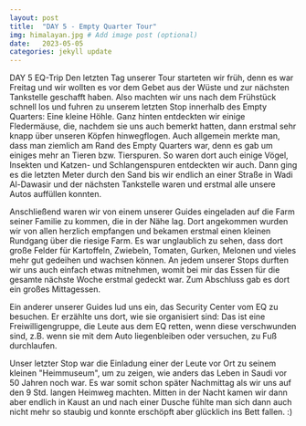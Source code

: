 ```yaml
---
layout: post
title:  "DAY 5 - Empty Quarter Tour"
img: himalayan.jpg # Add image post (optional)
date:   2023-05-05
categories: jekyll update
---
```


DAY 5 EQ-Trip
Den letzten Tag unserer Tour starteten wir früh, denn es war Freitag und wir wollten es vor dem Gebet aus der Wüste und zur nächsten Tankstelle geschafft haben. Also machten wir uns nach dem Frühstück schnell los und fuhren zu unserem letzten Stop innerhalb des Empty Quarters: Eine kleine Höhle. Ganz hinten entdeckten wir einige Fledermäuse, die, nachdem sie uns auch bemerkt hatten, dann erstmal sehr knapp über unseren Köpfen hinwegflogen.
Auch allgemein merkte man, dass man ziemlich am Rand des Empty Quarters war, denn es gab um einiges mehr an Tieren bzw. Tierspuren. So waren dort auch einige Vögel, Insekten und Katzen- und Schlangenspuren entdeckten wir auch.
Dann ging es die letzten Meter durch den Sand bis wir endlich an einer Straße in Wadi Al-Dawasir und der nächsten Tankstelle waren und erstmal alle unsere Autos auffüllen konnten.

Anschließend waren wir von einem unserer Guides eingeladen auf die Farm seiner Familie zu kommen, die in der Nähe lag.
Dort angekommen wurden wir von allen herzlich empfangen und bekamen erstmal einen kleinen Rundgang über die riesige Farm. Es war unglaublich zu sehen, dass dort große Felder für Kartoffeln, Zwiebeln, Tomaten, Gurken, Melonen und vieles mehr gut gedeihen und wachsen können. An jedem unserer Stops durften wir uns auch einfach etwas mitnehmen, womit bei mir das Essen für die gesamte nächste Woche erstmal gedeckt war.
Zum Abschluss gab es dort ein großes Mittagessen.

Ein anderer unserer Guides lud uns ein, das Security Center vom EQ zu besuchen. Er erzählte uns dort, wie sie organisiert sind: Das ist eine Freiwilligengruppe, die Leute aus dem EQ retten, wenn diese verschwunden sind, z.B. wenn sie mit dem Auto liegenbleiben oder versuchen, zu Fuß durchlaufen.

Unser letzter Stop war die Einladung einer der Leute vor Ort zu seinem kleinen "Heimmuseum", um zu zeigen, wie anders das Leben in Saudi vor 50 Jahren noch war.
Es war somit schon später Nachmittag als wir uns auf den 9 Std. langen Heimweg machten.
Mitten in der Nacht kamen wir dann aber endlich in Kaust an und nach einer Dusche fühlte man sich dann auch nicht mehr so staubig und konnte erschöpft aber glücklich ins Bett fallen. :)

